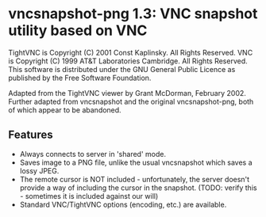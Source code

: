 
vncsnapshot-png 1.3: VNC snapshot utility based on VNC
================================================================

TightVNC is Copyright (C) 2001 Const Kaplinsky.  All Rights Reserved.
VNC is Copyright (C) 1999 AT&T Laboratories Cambridge.  All Rights Reserved.
This software is distributed under the GNU General Public Licence as published
by the Free Software Foundation.

Adapted from the TightVNC viewer by Grant McDorman, February 2002.
Further adapted from vncsnapshot and the original vncsnapshot-png, both of which appear to be abandoned.

Features
--------

* Always connects to server in 'shared' mode.
* Saves image to a PNG file, unlike the usual vncsnapshot which saves a lossy JPEG.
* The remote cursor is NOT included - unfortunately, the server doesn't provide a way of including the cursor in the snapshot. (TODO: verify this - sometimes it is included against our will)
* Standard VNC/TightVNC options (encoding, etc.) are available.

